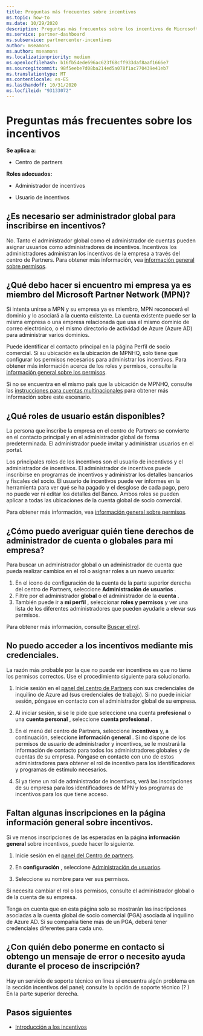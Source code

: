 ```yaml
---
title: Preguntas más frecuentes sobre incentivos
ms.topic: how-to
ms.date: 10/29/2020
description: Preguntas más frecuentes sobre los incentivos de Microsoft. En este artículo se incluyen preguntas acerca de los roles de usuario, cómo inscribirse o qué hacer con los mensajes de error.
ms.service: partner-dashboard
ms.subservice: partnercenter-incentives
author: mseamons
ms.author: mseamons
ms.localizationpriority: medium
ms.openlocfilehash: b16fb54ede696ac623f68cff933daf8aaf1666e7
ms.sourcegitcommit: 98f5eebe7d08ba214ed5a078f1ac770439e41eb7
ms.translationtype: MT
ms.contentlocale: es-ES
ms.lasthandoff: 10/31/2020
ms.locfileid: "93133072"
---
```

# <a name="frequently-asked-questions-on-incentives"></a>Preguntas más frecuentes sobre los incentivos

**Se aplica a:**

- Centro de partners

**Roles adecuados:**

- Administrador de incentivos

- Usuario de incentivos

## <a name="do-i-need-to-be-the-global-admin-to-enroll-in-incentives"></a>¿Es necesario ser administrador global para inscribirse en incentivos?

No. Tanto el administrador global como el administrador de cuentas pueden asignar usuarios como administradores de incentivos. Incentivos los administradores administran los incentivos de la empresa a través del centro de Partners. Para obtener más información, vea [información general sobre permisos](permissions-overview.md).

## <a name="what-do-i-need-to-do-if-i-find-my-company-is-already-a-member-of-the-microsoft-partner-network-mpn"></a>¿Qué debo hacer si encuentro mi empresa ya es miembro del Microsoft Partner Network (MPN)?

Si intenta unirse a MPN y su empresa ya es miembro, MPN reconocerá el dominio y lo asociará a la cuenta existente. La cuenta existente puede ser la misma empresa o una empresa relacionada que usa el mismo dominio de correo electrónico, o el mismo directorio de actividad de Azure (Azure AD) para administrar varios dominios.

Puede identificar el contacto principal en la página Perfil de socio comercial. Si su ubicación es la ubicación de MPNHQ, solo tiene que configurar los permisos necesarios para administrar los incentivos. Para obtener más información acerca de los roles y permisos, consulte la [información general sobre los permisos](permissions-overview.md).

Si no se encuentra en el mismo país que la ubicación de MPNHQ, consulte las [instrucciones para cuentas multinacionales](https://support.microsoft.com/help/4515619/special-considerations-for-multi-national-partners-joining-the-microso) para obtener más información sobre este escenario.

## <a name="what-user-roles-are-available"></a>¿Qué roles de usuario están disponibles?

La persona que inscribe la empresa en el centro de Partners se convierte en el contacto principal y en el administrador global de forma predeterminada. El administrador puede invitar y administrar usuarios en el portal.

Los principales roles de los incentivos son el usuario de incentivos y el administrador de incentivos. El administrador de incentivos puede inscribirse en programas de incentivos y administrar los detalles bancarios y fiscales del socio. El usuario de incentivos puede ver informes en la herramienta para ver qué se ha pagado y el desglose de cada pago, pero no puede ver ni editar los detalles del Banco. Ambos roles se pueden aplicar a todas las ubicaciones de la cuenta global de socio comercial.

Para obtener más información, vea [información general sobre permisos](permissions-overview.md).

## <a name="how-can-i-find-out-who-has-global-or-account-admin-rights-for-my-company"></a>¿Cómo puedo averiguar quién tiene derechos de administrador de cuenta o globales para mi empresa?

Para buscar un administrador global o un administrador de cuenta que pueda realizar cambios en el rol o asignar roles a un nuevo usuario:

1. En el icono de configuración de la cuenta de la parte superior derecha del centro de Partners, seleccione **Administración de usuarios** .
2. Filtre por el administrador **global** o el administrador de la **cuenta** .
3. También puede ir a **mi perfil** , seleccionar **roles y permisos** y ver una lista de los diferentes administradores que pueden ayudarle a elevar sus permisos.
 
Para obtener más información, consulte [Buscar el rol](find-your-role.md).  

## <a name="i-cant-access-incentives-using-my-credentials"></a>No puedo acceder a los incentivos mediante mis credenciales.

La razón más probable por la que no puede ver incentivos es que no tiene los permisos correctos. Use el procedimiento siguiente para solucionarlo.

1. Inicie sesión en el [panel del centro de Partners](https://partner.microsoft.com/dashboard/) con sus credenciales de inquilino de Azure ad (sus credenciales de trabajo). Si no puede iniciar sesión, póngase en contacto con el administrador global de su empresa.

2. Al iniciar sesión, si se le pide que seleccione una cuenta **profesional** o una **cuenta personal** , seleccione **cuenta profesional** .

3. En el menú del centro de Partners, seleccione **incentivos** y, a continuación, seleccione **información general** . Si no dispone de los permisos de usuario de administrador y incentivos, se le mostrará la información de contacto para todos los administradores globales y de cuentas de su empresa. Póngase en contacto con uno de estos administradores para obtener el rol de incentivo para los identificadores y programas de estímulo necesarios.

4. Si ya tiene un rol de administrador de incentivos, verá las inscripciones de su empresa para los identificadores de MPN y los programas de incentivos para los que tiene acceso.

## <a name="some-enrollments-are-missing-from-the-incentives-overview-page"></a>Faltan algunas inscripciones en la página información general sobre incentivos.

Si ve menos inscripciones de las esperadas en la página **información general** sobre incentivos, puede hacer lo siguiente.

1. Inicie sesión en el [panel del Centro de partners](https://partner.microsoft.com/dashboard/).

2. En **configuración** , seleccione [Administración de usuarios](https://partner.microsoft.com/pcv/users).

3. Seleccione su nombre para ver sus permisos.

Si necesita cambiar el rol o los permisos, consulte el administrador global o de la cuenta de su empresa.

Tenga en cuenta que en esta página solo se mostrarán las inscripciones asociadas a la cuenta global de socio comercial (PGA) asociada al inquilino de Azure AD. Si su compañía tiene más de un PGA, deberá tener credenciales diferentes para cada uno.

## <a name="who-should-i-contact-if-i-get-an-error-message-or-need-help-during-the-enrollment-process"></a>¿Con quién debo ponerme en contacto si obtengo un mensaje de error o necesito ayuda durante el proceso de inscripción?

Hay un servicio de soporte técnico en línea si encuentra algún problema en la sección incentivos del panel; consulte la opción de soporte técnico (? ) En la parte superior derecha.

## <a name="next-steps"></a>Pasos siguientes

- [Introducción a los incentivos](incentives-get-started-intro.md)
